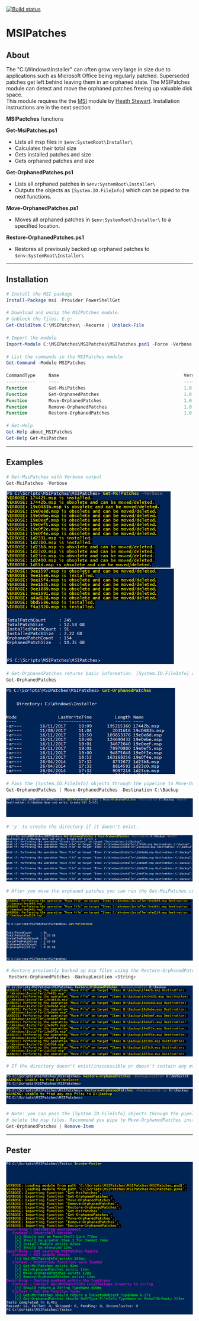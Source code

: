 [![Build status](https://ci.appveyor.com/api/projects/status/mh290e295fnap311/branch/master?svg=true)](https://ci.appveyor.com/project/markkerry/msipatches/branch/master)

# MSIPatches

## About
The "C:\Windows\Installer" can often grow very large in size due to applications such as Microsoft Office being regularly patched. Superseded patches get left behind leaving them in an orphaned state. The MSIPatches module can detect and move the orphaned patches freeing up valuable disk space.  
This module requires the the [MSI](https://github.com/heaths/psmsi) module by [Heath Stewart](https://github.com/heaths). Installation instructions are in the next section


**MSIPactches** functions
	
**Get-MsiPatches.ps1**
* Lists all msp files in `$env:SystemRoot\Installer\`
* Calculates their total size
* Gets installed patches and size
* Gets orphaned patches and size

**Get-OrphanedPatches.ps1**
* Lists all orphaned patches in `$env:SystemRoot\Installer\`
* Outputs the objects as `[System.IO.FileInfo]` which can be piped to the next functions.

**Move-OrphanedPatches.ps1**
* Moves all orphaned patches in `$env:SystemRoot\Installer\` to a specified location.

**Restore-OrphanedPatches.ps1**
* Restores all previously backed up orphaned patches to `$env:SystemRoot\Installer\`

---

## Installation
``` powershell
# Install the MSI package
Install-Package msi -Provider PowerShellGet

# Download and unzip the MSIPatches module. 
# Unblock the files. E.g:
Get-ChildItem C:\MSIPatches\ -Recurse | Unblock-File

# Import the module
Import-Module C:\MSIPatches\MSIPatches\MSIPatches.psd1 -Force -Verbose

# List the commands in the MSIPatches module
Get-Command -Module MSIPatches

CommandType     Name                                               Version    Source
-----------     ----                                               -------    ------
Function        Get-MsiPatches                                     1.0        MSIPatches
Function        Get-OrphanedPatches                                1.0        MSIPatches
Function        Move-OrphanedPatches                               1.0        MSIPatches
Function        Remove-OrphanedPatches                             1.0        MSIPatches
Function        Restore-OrphanedPatches                            1.0        MSIPatches

# Get-Help
Get-Help about_MSIPatches
Get-Help Get-MsiPatches
```
---

## Examples
``` powershell
# Get-MsiPatches with Verbose output
Get-MsiPatches -Verbose 
```
![Get-MsiPatches](/Media/Get-MsiPatches_01.png)  
![Get-MsiPatches](/Media/Get-MsiPatches_02.png)  

``` powershell
# Get-OrphanedPatches returns basic information. [System.IO.FileInfo] objects.
Get-OrphanedPatches
```
![Get-OrphanedPatches](/Media/Get-OrphanedPatches_01.png)  

``` powershell
# Pass the [System.IO.FileInfo] objects through the pipeline to Move-OrphanedPatches
Get-OrphanedPatches | Move-OrphanedPatches -Destination C:\Backup
```
![Move-OrphanedPatches](/Media/Move-OrphanedPatches_01.png)

``` powershell
# 'y' to create the directory if it doesn't exist.
```
![Move-OrphanedPatches](/Media/Move-OrphanedPatches_02.png)

``` powershell
# After you move the orphaned patches you can run the Get-MsiPatches command again and see the results.
```
![Move-OrphanedPatches](/Media/Move-OrphanedPatches_03.png)

``` powershell
# Restore previously backed up msp files using the Restore-OrphanedPatches command
 Restore-OrphanedPatches -BackupLocation <String>
```
![Restore-OrphanedPatches](/Media/Restore-OrphanedPatches_01.png)

``` powershell
# If the directory doesn't exist/inaccessible or doesn't contain any msp files, the following will display
```
![Restore-OrphanedPatches](/Media/Restore-OrphanedPatches_02.png)
![Restore-OrphanedPatches](/Media/Restore-OrphanedPatches_03.png)

``` powershell
# Note: you can pass the [System.IO.FileInfo] objects through the pipeline to Remove-Item to permanenlty 
# delete the msp files. Recommend you pipe to Move-OrphanedPatches instead.
Get-OrphanedPatches | Remove-Item
```

---

## Pester
![Pester](/Media/Pester.png)
